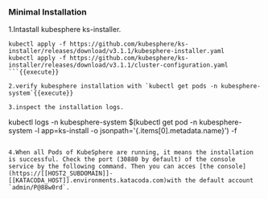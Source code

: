 ### Minimal Installation

1.Intastall kubesphere ks-installer.
```
kubectl apply -f https://github.com/kubesphere/ks-installer/releases/download/v3.1.1/kubesphere-installer.yaml
kubectl apply -f https://github.com/kubesphere/ks-installer/releases/download/v3.1.1/cluster-configuration.yaml
```{{execute}}

2.verify kubesphere installation with `kubectl get pods -n kubesphere-system`{{execute}}

3.inspect the installation logs.

```
kubectl logs -n kubesphere-system $(kubectl get pod -n kubesphere-system -l app=ks-install -o jsonpath='{.items[0].metadata.name}') -f
```{{execute}}

4.When all Pods of KubeSphere are running, it means the installation is successful. Check the port (30880 by default) of the console service by the following command. Then you can acces [the console](https://[[HOST2_SUBDOMAIN]]-[[KATACODA_HOST]].environments.katacoda.com)with the default account `admin/P@88w0rd`.

